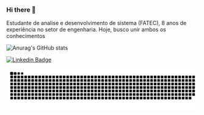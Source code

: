 ### Hi there 👋
Estudante de analise e desenvolvimento de sistema (FATEC), 8 anos de experiência no setor de engenharia. Hoje, busco unir ambos os conhecimentos

![Anurag's GitHub stats](https://github-readme-stats.vercel.app/api?username=tmateusg&theme=dark&show_icons=true)



[![Linkedin Badge](https://img.shields.io/badge/-Thiago%20Mateus-6495ED?style=flat-square&logo=Linkedin&logoColor=white&link=www.linkedin.com/in/thiagomateusguimaraes)](https://www.linkedin.com/in/thiagomateusguimaraes/) 



  ![Snake animation](https://github.com/ellen2121/ellen2121/blob/output/github-contribution-grid-snake.svg)
<!--
**tmateusg/tmateusg** is a ✨ _special_ ✨ repository because its `README.md` (this file) appears on your GitHub profile.

Here are some ideas to get you started:

- 🔭 I’m currently working on ...
- 🌱 I’m currently learning ...
- 👯 I’m looking to collaborate on ...
- 🤔 I’m looking for help with ...
- 💬 Ask me about ...
- 📫 How to reach me: ...
- 😄 Pronouns: ...
- ⚡ Fun fact: ...
-->
